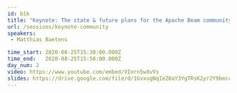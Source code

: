 ```yaml
---
id: b1k
title: "Keynote: The state & future plans for the Apache Beam community in a remote world"
url: /sessions/keynote-community
speakers:
 - Matthias Baetens

time_start: 2020-08-25T15:30:00.000Z
time_end:   2020-08-25T15:50:00.000Z
day_num: 2
video: https://www.youtube.com/embed/VIorn5wXvVs
slides: https://drive.google.com/file/d/1GvxugNqIeZ8aY3YgTRsK2yr2Y9bmccol/view?usp=sharing
---
```


